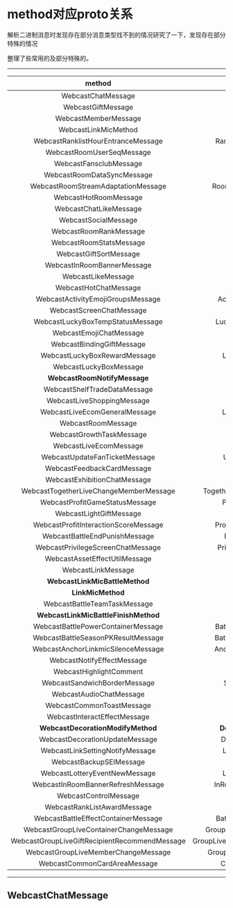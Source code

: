 # method对应proto关系

解析二进制消息时发现存在部分消息类型找不到的情况研究了一下，发现存在部分特殊的情况

整理了些常用的及部分特殊的。

-----------------------------------------

|                    method                     |                 proto                  |                      二进制消息解析例子                      |
| :-------------------------------------------: | :------------------------------------: | :----------------------------------------------------------: |
|              WebcastChatMessage               |              ChatMessage               |          [WebcastChatMessage](#WebcastChatMessage)           |
|              WebcastGiftMessage               |              GiftMessage               |          [WebcastGiftMessage](#WebcastGiftMessage)           |
|             WebcastMemberMessage              |             MemberMessage              |        [WebcastMemberMessage](#WebcastMemberMessage)         |
|             WebcastLinkMicMethod              |             LinkMicMethod              |        [WebcastLinkMicMethod](#WebcastLinkMicMethod)         |
|      WebcastRanklistHourEntranceMessage       |      RanklistHourEntranceMessage       | [WebcastRanklistHourEntranceMessage](#WebcastRanklistHourEntranceMessage) |
|           WebcastRoomUserSeqMessage           |           RoomUserSeqMessage           |   [WebcastRoomUserSeqMessage](#WebcastRoomUserSeqMessage)    |
|            WebcastFansclubMessage             |            FansclubMessage             |      [WebcastFansclubMessage](#WebcastFansclubMessage)       |
|          WebcastRoomDataSyncMessage           |          RoomDataSyncMessage           |  [WebcastRoomDataSyncMessage](#WebcastRoomDataSyncMessage)   |
|      WebcastRoomStreamAdaptationMessage       |      RoomStreamAdaptationMessage       | [WebcastRoomStreamAdaptationMessage](#WebcastRoomStreamAdaptationMessage) |
|             WebcastHotRoomMessage             |             HotRoomMessage             |       [WebcastHotRoomMessage](#WebcastHotRoomMessage)        |
|            WebcastChatLikeMessage             |            ChatLikeMessage             |      [WebcastChatLikeMessage](#WebcastChatLikeMessage)       |
|             WebcastSocialMessage              |             SocialMessage              |        [WebcastSocialMessage](#WebcastSocialMessage)         |
|            WebcastRoomRankMessage             |            RoomRankMessage             |      [WebcastRoomRankMessage](#WebcastRoomRankMessage)       |
|            WebcastRoomStatsMessage            |            RoomStatsMessage            |     [WebcastRoomStatsMessage](#WebcastRoomStatsMessage)      |
|            WebcastGiftSortMessage             |            GiftSortMessage             |      [WebcastGiftSortMessage](#WebcastGiftSortMessage)       |
|          WebcastInRoomBannerMessage           |          InRoomBannerMessage           |  [WebcastInRoomBannerMessage](#WebcastInRoomBannerMessage)   |
|              WebcastLikeMessage               |              LikeMessage               |          [WebcastLikeMessage](#WebcastLikeMessage)           |
|             WebcastHotChatMessage             |             HotChatMessage             |       [WebcastHotChatMessage](#WebcastHotChatMessage)        |
|       WebcastActivityEmojiGroupsMessage       |       ActivityEmojiGroupsMessage       | [WebcastActivityEmojiGroupsMessage](#WebcastActivityEmojiGroupsMessage) |
|           WebcastScreenChatMessage            |           ScreenChatMessage            |    [WebcastScreenChatMessage](#WebcastScreenChatMessage)     |
|       WebcastLuckyBoxTempStatusMessage        |       LuckyBoxTempStatusMessage        | [WebcastLuckyBoxTempStatusMessage](#WebcastLuckyBoxTempStatusMessage) |
|            WebcastEmojiChatMessage            |            EmojiChatMessage            |     [WebcastEmojiChatMessage](#WebcastEmojiChatMessage)      |
|           WebcastBindingGiftMessage           |           BindingGiftMessage           |   [WebcastBindingGiftMessage](#WebcastBindingGiftMessage)    |
|         WebcastLuckyBoxRewardMessage          |         LuckyBoxRewardMessage          | [WebcastLuckyBoxRewardMessage](#WebcastLuckyBoxRewardMessage) |
|            WebcastLuckyBoxMessage             |            LuckyBoxMessage             |      [WebcastLuckyBoxMessage](#WebcastLuckyBoxMessage)       |
|         **WebcastRoomNotifyMessage**          |           **NotifyMessage**            |    [WebcastRoomNotifyMessage](#WebcastRoomNotifyMessage)     |
|         WebcastShelfTradeDataMessage          |         ShelfTradeDataMessage          | [WebcastShelfTradeDataMessage](#WebcastShelfTradeDataMessage) |
|          WebcastLiveShoppingMessage           |          LiveShoppingMessage           |  [WebcastLiveShoppingMessage](#WebcastLiveShoppingMessage)   |
|         WebcastLiveEcomGeneralMessage         |         LiveEcomGeneralMessage         | [WebcastLiveEcomGeneralMessage](#WebcastLiveEcomGeneralMessage) |
|              WebcastRoomMessage               |              RoomMessage               |          [WebcastRoomMessage](#WebcastRoomMessage)           |
|           WebcastGrowthTaskMessage            |           GrowthTaskMessage            |    [WebcastGrowthTaskMessage](#WebcastGrowthTaskMessage)     |
|            WebcastLiveEcomMessage             |            LiveEcomMessage             |      [WebcastLiveEcomMessage](#WebcastLiveEcomMessage)       |
|         WebcastUpdateFanTicketMessage         |         UpdateFanTicketMessage         | [WebcastUpdateFanTicketMessage](#WebcastUpdateFanTicketMessage) |
|          WebcastFeedbackCardMessage           |          FeedbackCardMessage           |  [WebcastFeedbackCardMessage](#WebcastFeedbackCardMessage)   |
|         WebcastExhibitionChatMessage          |         ExhibitionChatMessage          | [WebcastExhibitionChatMessage](#WebcastExhibitionChatMessage) |
|    WebcastTogetherLiveChangeMemberMessage     |    TogetherLiveChangeMemberMessage     | [WebcastTogetherLiveChangeMemberMessage](#WebcastTogetherLiveChangeMemberMessage) |
|        WebcastProfitGameStatusMessage         |        ProfitGameStatusMessage         | [WebcastProfitGameStatusMessage](#WebcastProfitGameStatusMessage) |
|            WebcastLightGiftMessage            |            LightGiftMessage            |     [WebcastLightGiftMessage](#WebcastLightGiftMessage)      |
|     WebcastProfitInteractionScoreMessage      |     ProfitInteractionScoreMessage      | [WebcastProfitInteractionScoreMessage](#WebcastProfitInteractionScoreMessage) |
|         WebcastBattleEndPunishMessage         |         BattleEndPunishMessage         | [WebcastBattleEndPunishMessage](#WebcastBattleEndPunishMessage) |
|       WebcastPrivilegeScreenChatMessage       |       PrivilegeScreenChatMessage       | [WebcastPrivilegeScreenChatMessage](#WebcastPrivilegeScreenChatMessage) |
|         WebcastAssetEffectUtilMessage         |         AssetEffectUtilMessage         | [WebcastAssetEffectUtilMessage](#WebcastAssetEffectUtilMessage) |
|              WebcastLinkMessage               |              LinkMessage               |          [WebcastLinkMessage](#WebcastLinkMessage)           |
|        **WebcastLinkMicBattleMethod**         |           **LinkMicBattle**            |  [WebcastLinkMicBattleMethod](#WebcastLinkMicBattleMethod)   |
|               **LinkMicMethod**               |           **LinkMicMethod**            |               [LinkMicMethod](#LinkMicMethod)                |
|         WebcastBattleTeamTaskMessage          |         BattleTeamTaskMessage          | [WebcastBattleTeamTaskMessage](#WebcastBattleTeamTaskMessage) |
|     **WebcastLinkMicBattleFinishMethod**      |        **LinkMicBattleFinish**         | [WebcastLinkMicBattleFinishMethod](#WebcastLinkMicBattleFinishMethod) |
|      WebcastBattlePowerContainerMessage       |      BattlePowerContainerMessage       | [WebcastBattlePowerContainerMessage](#WebcastBattlePowerContainerMessage) |
|      WebcastBattleSeasonPKResultMessage       |      BattleSeasonPKResultMessage       | [WebcastBattleSeasonPKResultMessage](#WebcastBattleSeasonPKResultMessage) |
|      WebcastAnchorLinkmicSilenceMessage       |      AnchorLinkmicSilenceMessage       | [WebcastAnchorLinkmicSilenceMessage](#WebcastAnchorLinkmicSilenceMessage) |
|          WebcastNotifyEffectMessage           |          NotifyEffectMessage           |  [WebcastNotifyEffectMessage](#WebcastNotifyEffectMessage)   |
|            WebcastHighlightComment            |            HighlightComment            |     [WebcastHighlightComment](#WebcastHighlightComment)      |
|         WebcastSandwichBorderMessage          |         SandwichBorderMessage          | [WebcastSandwichBorderMessage](#WebcastSandwichBorderMessage) |
|            WebcastAudioChatMessage            |            AudioChatMessage            |     [WebcastAudioChatMessage](#WebcastAudioChatMessage)      |
|           WebcastCommonToastMessage           |           CommonToastMessage           |   [WebcastCommonToastMessage](#WebcastCommonToastMessage)    |
|         WebcastInteractEffectMessage          |         InteractEffectMessage          | [WebcastInteractEffectMessage](#WebcastInteractEffectMessage) |
|       **WebcastDecorationModifyMethod**       |      **DecorationModifyMessage**       | [WebcastDecorationModifyMethod](#WebcastDecorationModifyMethod) |
|        WebcastDecorationUpdateMessage         |        DecorationUpdateMessage         | [WebcastDecorationUpdateMessage](#WebcastDecorationUpdateMessage) |
|        WebcastLinkSettingNotifyMessage        |        LinkSettingNotifyMessage        | [WebcastLinkSettingNotifyMessage](#WebcastLinkSettingNotifyMessage) |
|            WebcastBackupSEIMessage            |            BackupSEIMessage            |     [WebcastBackupSEIMessage](#WebcastBackupSEIMessage)      |
|         WebcastLotteryEventNewMessage         |         LotteryEventNewMessage         | [WebcastLotteryEventNewMessage](#WebcastLotteryEventNewMessage) |
|       WebcastInRoomBannerRefreshMessage       |       InRoomBannerRefreshMessage       | [WebcastInRoomBannerRefreshMessage](#WebcastInRoomBannerRefreshMessage) |
|             WebcastControlMessage             |             ControlMessage             |       [WebcastControlMessage](#WebcastControlMessage)        |
|          WebcastRankListAwardMessage          |          RankListAwardMessage          | [WebcastRankListAwardMessage](#WebcastRankListAwardMessage)  |
|      WebcastBattleEffectContainerMessage      |      BattleEffectContainerMessage      | [WebcastBattleEffectContainerMessage](#WebcastBattleEffectContainerMessage) |
|    WebcastGroupLiveContainerChangeMessage     |    GroupLiveContainerChangeMessage     | [WebcastGroupLiveContainerChangeMessage](#WebcastGroupLiveContainerChangeMessage) |
| WebcastGroupLiveGiftRecipientRecommendMessage | GroupLiveGiftRecipientRecommendMessage | [WebcastGroupLiveGiftRecipientRecommendMessage](#WebcastGroupLiveGiftRecipientRecommendMessage) |
|      WebcastGroupLiveMemberChangeMessage      |      GroupLiveMemberChangeMessage      | [WebcastGroupLiveMemberChangeMessage](#WebcastGroupLiveMemberChangeMessage) |
|         WebcastCommonCardAreaMessage          |         CommonCardAreaMessage          | [WebcastCommonCardAreaMessage](#WebcastCommonCardAreaMessage) |

--------------------



## WebcastChatMessage

